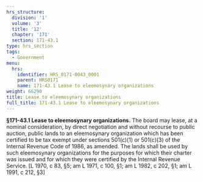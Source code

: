 ```yaml
---
hrs_structure:
  division: '1'
  volume: '3'
  title: '12'
  chapter: '171'
  section: 171-43.1
type: hrs_section
tags:
  - Government
menu:
  hrs:
    identifier: HRS_0171-0043_0001
    parent: HRS0171
    name: 171-43.1 Lease to eleemosynary organizations
weight: 66290
title: Lease to eleemosynary organizations
full_title: 171-43.1 Lease to eleemosynary organizations
---
```

**§171-43.1 Lease to eleemosynary organizations.** The board may lease, at a nominal consideration, by direct negotiation and without recourse to public auction, public lands to an eleemosynary organization which has been certified to be tax exempt under sections 501(c)(1) or 501(c)(3) of the Internal Revenue Code of 1986, as amended. The lands shall be used by such eleemosynary organizations for the purposes for which their charter was issued and for which they were certified by the Internal Revenue Service. [L 1970, c 83, §5; am L 1971, c 100, §1; am L 1982, c 202, §1; am L 1991, c 212, §3]